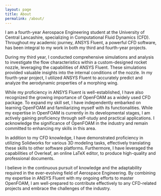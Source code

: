 ```yaml
---
layout: page
title: About
permalink: /about/
---
```


I am a fourth-year Aerospace Engineering student at the University of Central Lancashire, specializing in Computational Fluid Dynamics (CFD). Throughout my academic journey, ANSYS Fluent, a powerful CFD software, has been integral to my work in both my third and fourth-year projects.

During my third year, I conducted comprehensive simulations and analysis to investigate the flow characteristics within a custom-designed rocket nozzle, leveraging the capabilities of ANSYS Fluent. These simulations provided valuable insights into the internal conditions of the nozzle. In my fourth-year project, I utilized ANSYS Fluent to accurately predict and analyze the aerodynamic properties of a morphing wing.

While my proficiency in ANSYS Fluent is well-established, I have also recognized the growing importance of OpenFOAM as a widely used CFD package. To expand my skill set, I have independently embarked on learning OpenFOAM and familiarizing myself with its functionalities. While my expertise in OpenFOAM is currently in its developmental stages, I am actively gaining proficiency through self-study and practical applications. I acknowledge the significance of OpenFOAM in the industry and remain committed to enhancing my skills in this area.

In addition to my CFD knowledge, I have demonstrated proficiency in utilizing Solidworks for various 3D modeling tasks, effectively translating these skills to other software platforms. Furthermore, I have leveraged the capabilities of Overleaf, an online LaTeX editor, to produce high-quality and professional documents.

I believe in the continuous pursuit of knowledge and the adaptability required in the ever-evolving field of Aerospace Engineering. By combining my expertise in ANSYS Fluent with my ongoing efforts to master OpenFOAM, I am well-prepared to contribute effectively to any CFD-related projects and embrace the challenges of the industry.